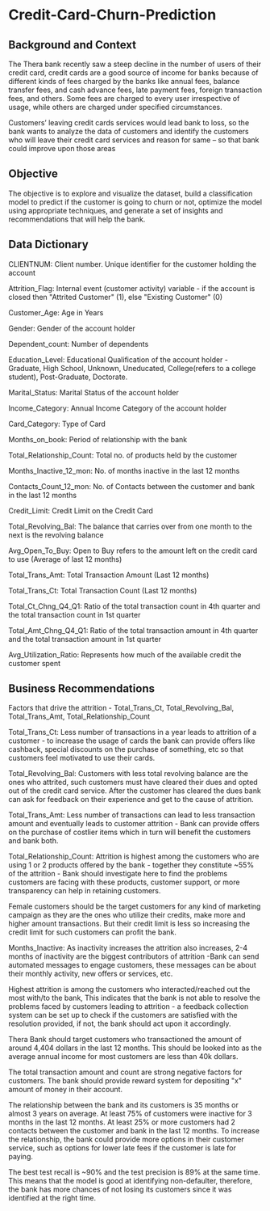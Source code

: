 # Credit-Card-Churn-Prediction

## Background and Context
The Thera bank recently saw a steep decline in the number of users of their credit card, credit cards are a good source of income for banks because of different kinds of fees charged by the banks like annual fees, balance transfer fees, and cash advance fees, late payment fees, foreign transaction fees, and others. Some fees are charged to every user irrespective of usage, while others are charged under specified circumstances.

Customers’ leaving credit cards services would lead bank to loss, so the bank wants to analyze the data of customers and identify the customers who will leave their credit card services and reason for same – so that bank could improve upon those areas

## Objective
The objective is to explore and visualize the dataset, build a classification model to predict if the customer is going to churn or not, optimize the model using appropriate techniques, and generate a set of insights and recommendations that will help the bank.

## Data Dictionary
CLIENTNUM: Client number. Unique identifier for the customer holding the account

Attrition_Flag: Internal event (customer activity) variable - if the account is closed then "Attrited Customer" (1), else "Existing Customer" (0)

Customer_Age: Age in Years

Gender: Gender of the account holder

Dependent_count: Number of dependents

Education_Level: Educational Qualification of the account holder - Graduate, High School, Unknown, Uneducated, College(refers to a college student), Post-Graduate, Doctorate.

Marital_Status: Marital Status of the account holder

Income_Category: Annual Income Category of the account holder

Card_Category: Type of Card

Months_on_book: Period of relationship with the bank

Total_Relationship_Count: Total no. of products held by the customer

Months_Inactive_12_mon: No. of months inactive in the last 12 months

Contacts_Count_12_mon: No. of Contacts between the customer and bank in the last 12 months

Credit_Limit: Credit Limit on the Credit Card

Total_Revolving_Bal: The balance that carries over from one month to the next is the revolving balance

Avg_Open_To_Buy: Open to Buy refers to the amount left on the credit card to use (Average of last 12 months)

Total_Trans_Amt: Total Transaction Amount (Last 12 months)

Total_Trans_Ct: Total Transaction Count (Last 12 months)

Total_Ct_Chng_Q4_Q1: Ratio of the total transaction count in 4th quarter and the total transaction count in 1st quarter

Total_Amt_Chng_Q4_Q1: Ratio of the total transaction amount in 4th quarter and the total transaction amount in 1st quarter

Avg_Utilization_Ratio: Represents how much of the available credit the customer spent

## Business Recommendations

Factors that drive the attrition - Total_Trans_Ct, Total_Revolving_Bal, Total_Trans_Amt, Total_Relationship_Count

Total_Trans_Ct: Less number of transactions in a year leads to attrition of a customer - to increase the usage of cards the bank can provide offers like cashback, special discounts on the purchase of something, etc so that customers feel motivated to use their cards.

Total_Revolving_Bal: Customers with less total revolving balance are the ones who attrited, such customers must have cleared their dues and opted out of the credit card service. After the customer has cleared the dues bank can ask for feedback on their experience and get to the cause of attrition.

Total_Trans_Amt: Less number of transactions can lead to less transaction amount and eventually leads to customer attrition - Bank can provide offers on the purchase of costlier items which in turn will benefit the customers and bank both.

Total_Relationship_Count: Attrition is highest among the customers who are using 1 or 2 products offered by the bank - together they constitute ~55% of the attrition - Bank should investigate here to find the problems customers are facing with these products, customer support, or more transparency can help in retaining customers.

Female customers should be the target customers for any kind of marketing campaign as they are the ones who utilize their credits, make more and higher amount transactions. But their credit limit is less so increasing the credit limit for such customers can profit the bank.

Months_Inactive: As inactivity increases the attrition also increases, 2-4 months of inactivity are the biggest contributors of attrition -Bank can send automated messages to engage customers, these messages can be about their monthly activity, new offers or services, etc.

Highest attrition is among the customers who interacted/reached out the most with/to the bank, This indicates that the bank is not able to resolve the problems faced by customers leading to attrition - a feedback collection system can be set up to check if the customers are satisfied with the resolution provided, if not, the bank should act upon it accordingly.

Thera Bank should target customers who transactioned the amount of around 4,404 dollars in the last 12 months. This should be looked into as the average annual income for most customers are less than 40k dollars.

The total transaction amount and count are strong negative factors for customers. The bank should provide reward system for depositing "x" amount of money in their account.

The relationship between the bank and its customers is 35 months or almost 3 years on average. At least 75% of customers were inactive for 3 months in the last 12 months. At least 25% or more customers had 2 contacts between the customer and bank in the last 12 months. To increase the relationship, the bank could provide more options in their customer service, such as options for lower late fees if the customer is late for paying.

The best test recall is ~90% and the test precision is 89% at the same time. This means that the model is good at identifying non-defaulter, therefore, the bank has more chances of not losing its customers since it was identified at the right time.
